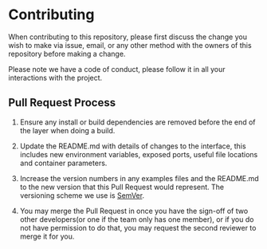 # Contributing

When contributing to this repository, please first discuss the change you wish to make via issue,
email, or any other method with the owners of this repository before making a change.

Please note we have a code of conduct, please follow it in all your interactions with the project.

## Pull Request Process

1. Ensure any install or build dependencies are removed before the end of the layer when doing a
   build.

2. Update the README.md with details of changes to the interface, this includes new environment
   variables, exposed ports, useful file locations and container parameters.

3. Increase the version numbers in any examples files and the README.md to the new version that this
   Pull Request would represent. The versioning scheme we use is [SemVer](http://semver.org/).

4. You may merge the Pull Request in once you have the sign-off of two other developers(or one if the team only has one member), or if you
   do not have permission to do that, you may request the second reviewer to merge it for you.
